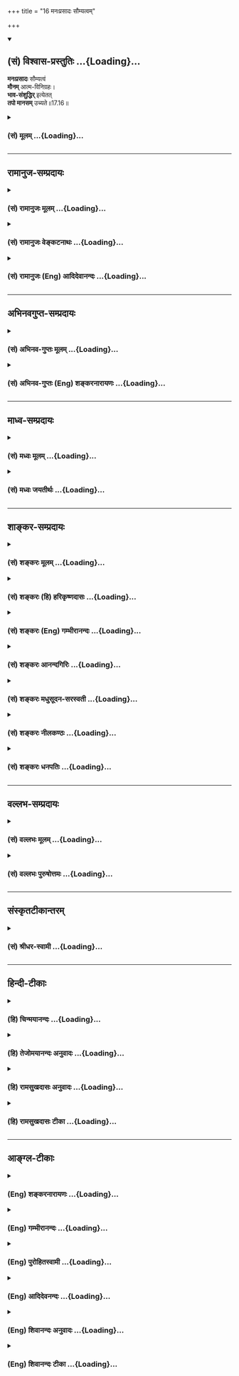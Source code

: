 +++
title = "16 मनःप्रसादः सौम्यत्वम्"

+++
<div class="js_include" newlevelforh1="2" title="(सं) विश्वास-प्रस्तुतिः" unfilled url="/purANam_vaiShNavam/mahAbhAratam/06-bhIShma-parva/03-bhagavad-gItA-parva/saMskRtam/vishvAsa-prastutiH/17_shraddhA-traya-vibhA/16_manaHprasAdaH_sau.md">
<details open><summary><h2>(सं) विश्वास-प्रस्तुतिः ...{Loading}...</h2></summary>

**मनःप्रसादः** सौम्यत्वं  
**मौनम्** आत्म-विनिग्रहः।  
**भाव-संशुद्धिर्** इत्येतत्  
**तपो मानसम्** उच्यते॥17.16॥
</details>
</div>
<div class="js_include collapsed" newlevelforh1="3" title="(सं) मूलम्" unfilled url="/purANam_vaiShNavam/mahAbhAratam/06-bhIShma-parva/03-bhagavad-gItA-parva/saMskRtam/mUlam/17_shraddhA-traya-vibhA/16_manaHprasAdaH_sau.md">
<details><summary><h3>(सं) मूलम् ...{Loading}...</h3></summary>

मनःप्रसादः सौम्यत्वं मौनमात्मविनिग्रहः।  
भावसंशुद्धिरित्येतत्तपो मानसमुच्यते।।17.16।।
</details>
</div>


_________________
## रामानुज-सम्प्रदायः
<div class="js_include collapsed" newlevelforh1="3" title="(सं) रामानुजः मूलम्" unfilled url="/purANam_vaiShNavam/mahAbhAratam/06-bhIShma-parva/03-bhagavad-gItA-parva/saMskRtam/rAmAnujaH/mUlam/17_shraddhA-traya-vibhA/16_manaHprasAdaH_sau.md">
<details><summary><h3>(सं) रामानुजः मूलम् ...{Loading}...</h3></summary>

।।17.16।।**मनःप्रसादः** -- मनसः क्रोधादिरहितत्वम्; **सौम्यत्वं** मनसः
परेषाम् अभ्युदयप्रावण्यम्; **मौनं** मनसा वाक्प्रवृत्तिनियमनम्;
**आत्मविनिग्रहः** -- मनोवृत्तेः ध्येयविषये अवस्थापनम्; **भावसंशुद्धिः**
आत्मव्यतिरिक्तविषयचिन्तारहितत्वम्; **एतत् मानसं तपः।**

</details>
</div>
<div class="js_include collapsed" newlevelforh1="3" title="(सं) रामानुजः वेङ्कटनाथः" unfilled url="/purANam_vaiShNavam/mahAbhAratam/06-bhIShma-parva/03-bhagavad-gItA-parva/saMskRtam/rAmAnujaH/venkaTanAthaH/17_shraddhA-traya-vibhA/16_manaHprasAdaH_sau.md">
<details><summary><h3>(सं) रामानुजः वेङ्कटनाथः ...{Loading}...</h3></summary>

  
  
।।17.16।। मनःप्रसादसौम्यत्वशब्दाभ्यां
परेष्वहिताभिप्रायरूपकालुष्यनिवृत्तिः; हिताभिप्राययोगश्च विवक्षित
इत्याहमनसः क्रोधादिरहितत्वमित्यादिना। वसति हृदि सनातने च तस्मिन् भवति
पुमाञ्जगतोऽस्य सौम्यरूपः \[वि.पु.3।7।24\] इत्यादिनोक्तमाकारसौम्यत्वमपि
मनस्सौम्यत्वफलमेव। अत एव हि तेन मनसः सौम्यत्वमुन्नीयते। इह च
मानसतपोविभजनान्मनस इति बुद्ध्या निष्कृष्यानुषञ्जितम्। मौनस्यापि
मानसतपस्त्वाय मनोव्यापारप्राधान्यमाहमनसा
वाक्प्रवृत्तिनियमनमिति। आत्मविनिग्रहः इति अप्राप्तविषयविनिवारणं हि
प्राप्तविषयैकाग्र्यार्थमित्यभिप्रायेणाऽऽहध्येयविषयेऽवस्थापनमिति। भावसंशुद्धिः
इत्यस्य मनःप्रसादादिभिः
पुनरुक्तिपरिहारायाऽऽहआत्मव्यतिरिक्तविषयचिन्तारहितत्वमिति।
भावशब्दोऽत्राभिप्रायार्थः। तस्य संशुद्धिः समस्तेतरवर्जनम्। एतेन
परदारादिषु मनसो रहस्यपि प्रवृत्तिर्दूरतो निरस्ता। अत्र तपसः
शारीरत्वादिविभागः; तत्र शरीरादिप्राधान्यात् अन्यथापञ्चैते तस्य हेतवः
\[18।15\] इत्यनेन विरोधात्।  
  

</details>
</div>
<div class="js_include collapsed" newlevelforh1="3" title="(सं) रामानुजः (Eng) आदिदेवानन्दः" unfilled url="/purANam_vaiShNavam/mahAbhAratam/06-bhIShma-parva/03-bhagavad-gItA-parva/saMskRtam/rAmAnujaH/english/AdidevAnandaH/17_shraddhA-traya-vibhA/16_manaHprasAdaH_sau.md">
<details><summary><h3>(सं) रामानुजः (Eng) आदिदेवानन्दः ...{Loading}...</h3></summary>

17.16 Serenity of mind, viz., absence of wrath etc., practice of
benevolence, viz., the direction of the mind for the good of others,
silence, viz., contorl of speech by the mind; self-control, viz.,
focusing the activity of the mind on the object of contemplation; purity
of mind, viz., absence of thought about subjects other than the self -
these constitute the austerity of the mind.

</details>
</div>


_________________
## अभिनवगुप्त-सम्प्रदायः
<div class="js_include collapsed" newlevelforh1="3" title="(सं) अभिनव-गुप्तः मूलम्" unfilled url="/purANam_vaiShNavam/mahAbhAratam/06-bhIShma-parva/03-bhagavad-gItA-parva/saMskRtam/abhinava-guptaH/mUlam/17_shraddhA-traya-vibhA/16_manaHprasAdaH_sau.md">
<details><summary><h3>(सं) अभिनव-गुप्तः मूलम् ...{Loading}...</h3></summary>

।।17.14 -- 17.16।। देवेत्यादि मानसमुच्यते इत्यन्तम्। आर्जवम् -- ऋजुता।
अगोप्यविषया धृष्टता सत्यमिति अस्यैव स्वरूपनिरूपणं प्रियहितम् इत्यनेन
क्रियते। प्रियं च तत्काले हितं च कालान्तरे। ,ईदृशं च वाक्यं
सत्यमित्युच्यते न तु यथावृत्तकथनमात्रम् +++(N यथावद्वृत्त -- )+++। भावःआशयः;
तस्य सम्यक् शुद्धिः भावसंशुद्धिः +++(S;;N omit भावसंशुद्धिः )+++।

</details>
</div>
<div class="js_include collapsed" newlevelforh1="3" title="(सं) अभिनव-गुप्तः (Eng) शङ्करनारायणः" unfilled url="/purANam_vaiShNavam/mahAbhAratam/06-bhIShma-parva/03-bhagavad-gItA-parva/saMskRtam/abhinava-guptaH/english/shankaranArAyaNaH/17_shraddhA-traya-vibhA/16_manaHprasAdaH_sau.md">
<details><summary><h3>(सं) अभिनव-गुप्तः (Eng) शङ्करनारायणः ...{Loading}...</h3></summary>

17.14-16 Deva - etc. upto manasam ucyate : Honesty : uprightness, i.e.,
the courage regarding what needs no hiding. Which is true : This is
explained by 'Which is pleasant and beneficial'. Pleasant : at the time
of \[hearing\] that speech. And beneficial : something in future. This
type of speech, but not merely speaking what actually happened, is
called 'speaking the truth'. Purity of thought : 'Thought' denotes
intention; its highest purity.

</details>
</div>


_________________
## माध्व-सम्प्रदायः
<div class="js_include collapsed" newlevelforh1="3" title="(सं) मध्वः मूलम्" unfilled url="/purANam_vaiShNavam/mahAbhAratam/06-bhIShma-parva/03-bhagavad-gItA-parva/saMskRtam/madhvaH/mUlam/17_shraddhA-traya-vibhA/16_manaHprasAdaH_sau.md">
<details><summary><h3>(सं) मध्वः मूलम् ...{Loading}...</h3></summary>

।।17.16।। सौम्यत्वमक्रौर्यम्। अक्रूरः सौम्य उच्यते इत्यभिधानम्। मौनं
मननशीलत्वम्। बाल्यं च पाण्डित्यं निर्विद्याथ मुनिः \[बृ.उ.3।5।1\] इति हि
श्रुतिः। एतेन हीदं सर्वं (अनन्तं) मतं यदनेन हीदं सर्वं मतं
तस्मान्मुनिस्तस्मान्मुनिरित्याचक्षते इति भाल्लवेयश्रुतिः। कथं चान्यथा
मानसं तपः स्यात्।

</details>
</div>
<div class="js_include collapsed" newlevelforh1="3" title="(सं) मध्वः जयतीर्थः" unfilled url="/purANam_vaiShNavam/mahAbhAratam/06-bhIShma-parva/03-bhagavad-gItA-parva/saMskRtam/madhvaH/jayatIrthaH/17_shraddhA-traya-vibhA/16_manaHprasAdaH_sau.md">
<details><summary><h3>(सं) मध्वः जयतीर्थः ...{Loading}...</h3></summary>

।।17.16।। नन्वङ्गसौष्ठवं सौम्यत्वम्; तत्कथं मानसं तप उच्यते इत्यत आह --
**सौम्यत्वमि**ति। मौनं वाङ्नियमनं इत्यन्यथाप्रतीतिनिरासार्थमाह --
**मौनमि**ति। कुत एतत् इत्यत आह -- **बाल्यमि**ति। युक्तिबलोपेतत्वं
बाल्यम्। आगमज्ञत्वं पाण्डित्यम्। अथ मुनिर्मननशीलो भवतीत्यर्थः। एतेन हीदं
इत्युक्तमर्थं यदनेन इति हेतुत्वेनोपादत्ते। यस्मादेवं मुनिस्तस्मात्तं
मुनिरित्याचक्षते। मन ज्ञाने \[धा.पा.4।70\] इत्यत इकारप्रत्ययः उपधाया
उकारश्च; मुनेर्भावश्च मौनम्; तच्च मननशीलत्वाख्यमागमार्थस्य
युक्तिभिरनुसन्धानम्। उक्तार्थानङ्गीकारे बाधकमाह -- **कथमि**ति। मौनमिति
शेषः। वाङ्नियम एव न मौनं किन्त्वत्र तत्कारणमनोनियमो लक्ष्यत इति कश्चित्
तदसत्; आत्मविनिग्रह इति पुनरुक्तिदोषात्। कथञ्चित् तत्परिहारेऽपि
मुख्यार्थसम्भवे लक्षणाश्रयणस्यैव दोषत्वात्।

</details>
</div>


_________________
## शाङ्कर-सम्प्रदायः
<div class="js_include collapsed" newlevelforh1="3" title="(सं) शङ्करः मूलम्" unfilled url="/purANam_vaiShNavam/mahAbhAratam/06-bhIShma-parva/03-bhagavad-gItA-parva/saMskRtam/shankaraH/mUlam/17_shraddhA-traya-vibhA/16_manaHprasAdaH_sau.md">
<details><summary><h3>(सं) शङ्करः मूलम् ...{Loading}...</h3></summary>

।।17.16।। --,**मनःप्रसादः** मनसः प्रशान्तिः; स्वच्छतापादनं मनसः प्रसादः;
**सौम्यत्वं** यत् सौमनस्यम् आहुः -- मुखादिप्रसादादिकार्योन्नेया
अन्तःकरणस्य वृत्तिः। **मौनं** वाङ्नियमोऽपि मनःसंयमपूर्वको भवति इति
कार्येण कारणम् उच्यते मनःसंयमो मौनमिति। **आत्मविनिग्रहः** मनोनिरोधः
सर्वतः सामान्यरूपः आत्मविनिग्रहः; वाग्विषयस्यैव मनसः संयमः मौनम् इति
विशेषः। **भावसंशुद्धिः** परैः व्यवहारकाले अमायावित्वं भावसंशुद्धिः।
**इत्येतत् तपः मानसम् उच्यते**।। यथोक्तं कायिकं वाचिकं मानसं च तपः तप्तं
नरैः सत्त्वादिगुणभेदेन कथं त्रिविधं भवतीति; उच्यते --,

</details>
</div>
<div class="js_include collapsed" newlevelforh1="3" title="(सं) शङ्करः (हि) हरिकृष्णदासः" unfilled url="/purANam_vaiShNavam/mahAbhAratam/06-bhIShma-parva/03-bhagavad-gItA-parva/saMskRtam/shankaraH/hindI/harikRShNadAsaH/17_shraddhA-traya-vibhA/16_manaHprasAdaH_sau.md">
<details><summary><h3>(सं) शङ्करः (हि) हरिकृष्णदासः ...{Loading}...</h3></summary>

।।17.16।। मनका प्रसाद अर्थात् मनकी परम शान्ति -- स्वच्छता सम्पादन कर
लेना; सौम्यता -- जिसको सुमनसता कहते हैं वह मुखादिको प्रसन्न करनेवाली
अन्तःकरणकी शुद्धवृत्ति; मौन -- अन्तःकरणका संयम; क्योंकि वाणीका संयम भी
मनःसंयमपूर्वक ही होता है; अतः कार्यसे कारण कहा जाता है; मनका निरोध
अर्थात् सब ओरसे साधारणभावसे मनका निग्रह और भली प्रकार भावकी शुद्धि
अर्थात् दूसरोंके साथ व्यवहार करनेमें छलकपटसे रहित होना; यह मानसिक तप
कहलाता है। केवल वाणीविषयक मनके संयमका नाम मौन है और सामान्यभावसे संयम
करनेका नाम आत्मनिग्रह है -- यह भेद है।

</details>
</div>
<div class="js_include collapsed" newlevelforh1="3" title="(सं) शङ्करः (Eng) गम्भीरानन्दः" unfilled url="/purANam_vaiShNavam/mahAbhAratam/06-bhIShma-parva/03-bhagavad-gItA-parva/saMskRtam/shankaraH/english/gambhIrAnandaH/17_shraddhA-traya-vibhA/16_manaHprasAdaH_sau.md">
<details><summary><h3>(सं) शङ्करः (Eng) गम्भीरानन्दः ...{Loading}...</h3></summary>

17.16 Manah-prasadah, tranillity of mind, making the mind free from
anxiety; saumyatvam, gentleness-that which is called kindliness of
spirit, \[Kindliness towards all, and also not entertaining any evil
thought towards anybody.\] a certain condition of the mind resulting in
calmness of the face, etc.; maunam, reticence-since even the control of
speech follows from the control of mind, therefore the cause is implied
by the effect; so maunam means control of the mind; \[Or, maunam may
mean thinking of the Self, the attitude of a meditator. The context
being of 'mental austerity', reticence is explained as control of the
mind with regard to speech.\] atma-vinigrahah, withdrawal of the
mind-withdrawal of the mind in a general way, from everything; maunam
(control of the mind) is the mind's withdrawal with regard to speech
alone; this is the distinction-; bhava-samsuddhih, purity of heart,
absence of trickery while dealing with others; iti etat, these are; what
is ucyate, called; manasam, mental; tapah, austerity. How the
above-described bodily, verbal and mental austerities undertaken by
poeple are divided into three classes-of sattva etc.-is being stated:

</details>
</div>
<div class="js_include collapsed" newlevelforh1="3" title="(सं) शङ्करः आनन्दगिरिः" unfilled url="/purANam_vaiShNavam/mahAbhAratam/06-bhIShma-parva/03-bhagavad-gItA-parva/saMskRtam/shankaraH/AnandagiriH/17_shraddhA-traya-vibhA/16_manaHprasAdaH_sau.md">
<details><summary><h3>(सं) शङ्करः आनन्दगिरिः ...{Loading}...</h3></summary>

।।17.16।। मानसं तपः संक्षिपति -- **मन इति।** प्रशान्तिफलमेव व्यनक्ति --
**स्वच्छतेति।** मनसः स्वाच्छ्यमनाकुलता। नैश्चिन्त्यमित्यर्थः। सौमनस्यं
सर्वेभ्यो हितैषित्वमहिताचिन्तनं च। तत् कथं गम्यते तत्राह, --
**मुखादीति।** तस्य स्वरूपमाह -- **अन्तःकरणस्येति।** ननु मौनं वाङ्नियमनं
वाङ्मये तपस्यन्तर्भवति तत्कथं मानसे तपसि व्यपदिश्यते तत्र वाचः संयमस्य
कार्यत्वान्मनःसंयमस्य कारणत्वात् कार्येण कारणग्रहणान्मानसे तपसि
मौनमुक्तमित्याह -- **वागिति।** यद्वा मौनं मुनिभावो मननमात्मनो मनसो
विनिग्रहो निरोधः। नन्वेनं मौनस्य मनोनिग्रहस्य च
मनःसंयमत्वेनैकत्वात्पौनरुक्त्यं नेत्याह -- **सर्वत इति।** भावस्य हृदयस्य
संशुद्धी रागादिमलविकलतेति व्याचष्टे -- **परैरिति।** मानसं मनसा प्रधानेन
निर्वर्त्यमित्यर्थः।

</details>
</div>
<div class="js_include collapsed" newlevelforh1="3" title="(सं) शङ्करः मधुसूदन-सरस्वती" unfilled url="/purANam_vaiShNavam/mahAbhAratam/06-bhIShma-parva/03-bhagavad-gItA-parva/saMskRtam/shankaraH/madhusUdana-sarasvatI/17_shraddhA-traya-vibhA/16_manaHprasAdaH_sau.md">
<details><summary><h3>(सं) शङ्करः मधुसूदन-सरस्वती ...{Loading}...</h3></summary>

।।17.16।। मनःप्रसाद इति। मनसः प्रसादः स्वच्छता
विषयचिन्ताव्याकुलत्वराहित्यं; सौम्यत्वं सौमनस्यं सर्वलोकहितैषित्वं
प्रतिषिद्धाचिन्तनं च; मौनं मुनिभाव एकाग्रतयात्मचिन्तनं निदिध्यासनाख्यं
वाक्संयमहेतुर्मनःसंयमो मौनमिति भाष्यम्; आत्मविनिग्रह आत्मनो मनसो विशेषेण
सर्ववृत्तिनिग्रहो निरोधः; समाधिरसंप्रज्ञातः; भावस्य हृदयस्य शुद्धिः
कामक्रोधलोभादिमलनिवृत्तिः पुनरशुद्ध्युत्पादराहित्येन सम्यक्त्वेन
विशिष्टा सा भावशुद्धिः परैः सह व्यवहारकाले मायाराहित्यं सेति भाष्यं
इत्येतदेवंप्रकारं तपो मानसमुच्यते।

</details>
</div>
<div class="js_include collapsed" newlevelforh1="3" title="(सं) शङ्करः नीलकण्ठः" unfilled url="/purANam_vaiShNavam/mahAbhAratam/06-bhIShma-parva/03-bhagavad-gItA-parva/saMskRtam/shankaraH/nIlakaNThaH/17_shraddhA-traya-vibhA/16_manaHprasAdaH_sau.md">
<details><summary><h3>(सं) शङ्करः नीलकण्ठः ...{Loading}...</h3></summary>

।।17.16।। मनःप्रसादः रागद्वेषादिराहित्यम्। सौम्यत्वं परहितैषित्वम्। मौनं
वाक्संयमः। आत्मविनिग्रहो मनोनिरोधः। भावशुद्धिः परैर्व्यवहारकाले
मायाराहित्यम्; इति एवंप्रकारं अन्यद्दयादिकं एतन्मानसं तप उच्यते।

</details>
</div>
<div class="js_include collapsed" newlevelforh1="3" title="(सं) शङ्करः धनपतिः" unfilled url="/purANam_vaiShNavam/mahAbhAratam/06-bhIShma-parva/03-bhagavad-gItA-parva/saMskRtam/shankaraH/dhanapatiH/17_shraddhA-traya-vibhA/16_manaHprasAdaH_sau.md">
<details><summary><h3>(सं) शङ्करः धनपतिः ...{Loading}...</h3></summary>

।।17.16।। एवं वाक्प्रधानं तप उक्त्वा मनःप्रधानं तदाह -- मनःप्रसादो मनसः
शान्तिः स्वच्छतापदनं चिन्ताव्याकुलत्वादिहीनतासंपादनमितियावत्; सौम्यत्वं;
सुखादिप्रसादकार्यगम्यं सौमनस्यं; मौनं वाक्यसंयमस्य मनसः
संयमपूर्वकत्वात्। वाग्विषयो मनसः संयमो मौनं; सर्वतः समान्यरुपो मनोनिरोध
आत्मविनिग्रह इति विशेषः। ननु मुनेर्भावो मौनमेकाग्रतया आत्मचिन्तनं
निदिध्यासनाख्यमिति मौनशब्दार्थ आचार्यैः कुतो न दर्शित
इतिचेत्त्वदुक्तमुनि भावस्य राजसत्वाद्यभावेन
राजसतामसतपोभ्यामस्याग्रहणापत्तेरिति गृहाण। भावसंशुद्धिः
परैर्व्यवहारकालेऽमायावित्त्वम्। यत्तु भावस्य हृदयस्य शुद्धिः
कामक्रोधलोभादिमलनिवृत्तिः पुनरशुद्य्धुत्पादराहित्येन सम्यक्त्वेन
विशिष्टा सा भावसंशुद्धिरित तन्नोपादेयमाचार्यैरनुक्तत्वात्। राजसे तामसे च
तपस्येतादृशभावसंशुद्धेरसंभवाच्च इत्येतत्तपो मानसं मनसा प्रधानेन
निर्वर्त्यमुच्यते।

</details>
</div>


_________________
## वल्लभ-सम्प्रदायः
<div class="js_include collapsed" newlevelforh1="3" title="(सं) वल्लभः मूलम्" unfilled url="/purANam_vaiShNavam/mahAbhAratam/06-bhIShma-parva/03-bhagavad-gItA-parva/saMskRtam/vallabhaH/mUlam/17_shraddhA-traya-vibhA/16_manaHprasAdaH_sau.md">
<details><summary><h3>(सं) वल्लभः मूलम् ...{Loading}...</h3></summary>

।।17.16।। Sri Vallabhacharya did not comment on this sloka.

</details>
</div>
<div class="js_include collapsed" newlevelforh1="3" title="(सं) वल्लभः पुरुषोत्तमः" unfilled url="/purANam_vaiShNavam/mahAbhAratam/06-bhIShma-parva/03-bhagavad-gItA-parva/saMskRtam/vallabhaH/puruShottamaH/17_shraddhA-traya-vibhA/16_manaHprasAdaH_sau.md">
<details><summary><h3>(सं) वल्लभः पुरुषोत्तमः ...{Loading}...</h3></summary>

  
  
।।17.16।। मानसमाह -- मनःप्रसाद इति। मनःप्रसादः मनस्स्वच्छता
सत्परिचिन्तनं; सौम्यत्वमक्रूरता; मौनं मननम्; आत्मविनिग्रहः आत्मनो
विषयेभ्य आकर्षणं; भावसंशुद्धिः स्नेहादिविषयेषु कापट्याभावः। इति अमुना
प्रकारेणैतत्सर्वं मानसं मनस्सम्बन्धि तप उच्यते।  
  

</details>
</div>


_________________
## संस्कृतटीकान्तरम्
<div class="js_include collapsed" newlevelforh1="3" title="(सं) श्रीधर-स्वामी" unfilled url="/purANam_vaiShNavam/mahAbhAratam/06-bhIShma-parva/03-bhagavad-gItA-parva/saMskRtam/shrIdhara-svAmI/17_shraddhA-traya-vibhA/16_manaHprasAdaH_sau.md">
<details><summary><h3>(सं) श्रीधर-स्वामी ...{Loading}...</h3></summary>

।।17.16।। मानसं तप आह **-- मनःप्रसाद इति।** मनसः प्रसादः स्वस्थता;
सौम्यत्वमक्रूरता; मौनं मुनेर्भावः। मननमित्यर्थः। आत्मनो मनसो विनिग्रहः
विषयेभ्यः; प्रत्याहारः; भावसंशुद्धिर्व्यवहारे मायाराहित्यमित्येतन्मानसं
तपः।

</details>
</div>


_________________
## हिन्दी-टीकाः
<div class="js_include collapsed" newlevelforh1="3" title="(हि) चिन्मयानन्दः" unfilled url="/purANam_vaiShNavam/mahAbhAratam/06-bhIShma-parva/03-bhagavad-gItA-parva/hindI/chinmayAnandaH/17_shraddhA-traya-vibhA/16_manaHprasAdaH_sau.md">
<details><summary><h3>(हि) चिन्मयानन्दः ...{Loading}...</h3></summary>

।।17.16।। इस श्लोक में उल्लिखित जीवन के पाँच आदर्श मूल्यों को जीवन में
अपनाने पर; ये अपने संयुक्त रूप में मानस तप; कहलाते हैं। मन प्रसाद
अर्थात् मनशान्ति की प्राप्ति तभी हो सकती है; जब जगत् के साथ हमारा
सम्बन्ध ज्ञान; सहिष्णुता और प्रेम के स्वस्थ मूल्यों पर आधारित हो। एक
असंयमित और कामुक पुरुष के लिए मन प्रसाद दुर्लभ ही होता है। उसका मन
इन्द्रियों के द्वारा सदैव विषयों में ही सुख की खोज में भ्रमण करता रहता
है। विषय भोग की इच्छाएं ही मन की इस अन्तहीन दौड़ का कारण है। बाह्य विषय
ग्रहण तथा आन्तरिक इच्छाओं से मन को सुरक्षित रखे जाने पर ही मनुष्य को
शान्ति प्राप्त हो सकती है। जिस साधक को ऐसा दिव्य और श्रेष्ठ आदर्श
प्राप्त हो गया है; जिसमें मन और बुद्धि अपनी चंचलता को विस्मृत कर समाहित
हो जाती है; उसे ही वास्तविक मन प्रसाद की उपलब्धि हो सकती है। सौम्यत्व
प्राणिमात्र के प्रति प्रेम और कल्याण की भावना ही सौम्यता है। ऐसे सहृदय
साधक के मन में कभी यह भाव उत्पन्न नहीं होता कि लोग उसको बलात् उत्पीड़ित
कर रहे हैं; और न ही वह बाह्य परिस्थितियों से कभी विचलित ही होता है। मौन
हम पहले ही देख चुके हैं कि शब्दों का अनुच्चारण मौन नहीं है। सामान्यत;
मौन शब्द से हम वाणी का मौन ही समझते हैं; परन्तु यहाँ भगवान् श्रीकृष्ण
मौन का उल्लेख मानस तप के सन्दर्भ में करते हैं। इसमें कोई विरोध नहीं है।
कारण यह है कि मन के शान्त रहने पर ही वाणी का मौन या संयम संभव हो सकता
है। कामरागादि के कोलाहल से रहित मन की स्थिति को ही वास्तविक मौन कहते
हैं। मुनि के स्वभाव को भी मौन कहते हैं। अत मौन का अर्थ हुआ
मननशीलता। आत्मसंयम उपर्युक्त मन प्रसाद; सौम्यता और मौन की सिद्धि तब तक
सफल नहीं होती; जब तक हम सावधानी और प्रयत्नपूर्वक आत्मसंयम नहीं कर पाते
हैं। प्राय हमारी पाशविक प्रवृत्तियां प्रबल होकर हमें अपने वश में कर लेती
हैं। अत विवेक और सजगतापूर्वक उनको अपने वश में रखना आवश्यकहो जाता
है। भावसंशुद्धि इस शब्द से तात्पर्य हमारे उद्देश्यों की पवित्रता और
शुद्धता से है। भावसंशुद्धि के बिना आत्मसंयम कर पाना कठिन होता है। जीवन
में कोई श्रेष्ठ लक्ष्य न हो तो विषयों के प्रलोभन के शिकार बन जाने की
आशंका बनी रहती है। इसलिए साधक को अपना लक्ष्य निर्धारित करके उसकी
प्राप्ति होने तक धैर्यपूर्वक अपने मार्ग पर आगे बढ़ते जाना चाहिए। इस
कार्य में हमारा लक्ष्य तथा उद्देश्य ऐसा दिव्य हो; जो हमें स्फूर्ति और
प्रेरणा प्रदान कर सके; अन्यथा हम अपनी ही क्षमताओं की जड़े खोदकर अपने ही
नाश में प्रवृत्त हो सकते हैं। इस प्रकार उपर्युक्त तीन श्लोकों में तप के
वास्तविक स्वरूप का वर्णन किया गया है। विभिन्न साधकों के द्वारा समान
श्रद्धा के साथ इस तप का आचरण किया जाता है; परन्तु सबको विभिन्न फल
प्राप्त होते दिखाई देते हैं। यह कोई संयोग की ही बात नहीं है। तप करने
वाले तपस्वी साधक तीन प्रकार के होते हैं सात्त्विक; राजसिक और तामसिक। अत
इन गुणों के भेद के कारण उनके तपाचरण में भेद होता है। स्वाभाविक ही है कि
उनके द्वारा प्राप्त किये गये फलों में भी भेद होगा। अब अगले तीन श्लोकों
में त्रिविध तप का वर्णन करते हैं

</details>
</div>
<div class="js_include collapsed" newlevelforh1="3" title="(हि) तेजोमयानन्दः अनुवादः" unfilled url="/purANam_vaiShNavam/mahAbhAratam/06-bhIShma-parva/03-bhagavad-gItA-parva/hindI/tejomayAnandaH/anuvAdaH/17_shraddhA-traya-vibhA/16_manaHprasAdaH_sau.md">
<details><summary><h3>(हि) तेजोमयानन्दः अनुवादः ...{Loading}...</h3></summary>

।।17.16।। मन की प्रसन्नता, सौम्यभाव, मौन आत्मसंयम और अन्तःकरण की शुद्धि
यह सब मानस तप कहलाता है।।

</details>
</div>
<div class="js_include collapsed" newlevelforh1="3" title="(हि) रामसुखदासः अनुवादः" unfilled url="/purANam_vaiShNavam/mahAbhAratam/06-bhIShma-parva/03-bhagavad-gItA-parva/hindI/rAmasukhadAsaH/anuvAdaH/17_shraddhA-traya-vibhA/16_manaHprasAdaH_sau.md">
<details><summary><h3>(हि) रामसुखदासः अनुवादः ...{Loading}...</h3></summary>

।।17.16।। मनकी प्रसन्नता, सौम्य भाव, मननशीलता, मनका निग्रह और भावोंकी
शुद्धि -- इस तरह यह मन-सम्बन्धी तप कहा जाता है।

</details>
</div>
<div class="js_include collapsed" newlevelforh1="3" title="(हि) रामसुखदासः टीका" unfilled url="/purANam_vaiShNavam/mahAbhAratam/06-bhIShma-parva/03-bhagavad-gItA-parva/hindI/rAmasukhadAsaH/TIkA/17_shraddhA-traya-vibhA/16_manaHprasAdaH_sau.md">
<details><summary><h3>(हि) रामसुखदासः टीका ...{Loading}...</h3></summary>

।।17.16।।***व्याख्या --***  **मनःप्रसादः --** मनकी प्रसन्नताको
मनःप्रसाद कहते हैं। वस्तु; व्यक्ति; देश; काल; परिस्थिति; घटना आदिके
संयोगसे पैदा होनेवाली प्रसन्नता स्थायीरूपसे हरदम नहीं रह सकती क्योंकि
जिसकी उत्पत्ति होती है; वह वस्तु स्थायी रहनेवाली नहीं होती। परन्तु
दुर्गुणदुराचारोंसे सम्बन्धविच्छेद होनेपर जो स्थायी तथा स्वाभाविक
प्रसन्नता प्रकट होती है; वह हरदम रहती है और वही प्रसन्नता मन; बुद्धि
आदिमें आती है; जिससे मनमें कभी अशान्ति होती ही नहीं अर्थात् मन हरदम
प्रसन्न रहता है। मनमें अशान्ति; हलचल आदि कब होते हैं जब मनुष्य
धनसम्पत्ति; स्त्रीपुत्र आदि नाशवान् चीजोंका सहारा ले लेता है। जिसका
सहारा उसने ले रखा है; वे सब चीजें आनेजानेवाली हैं; स्थायी रहनेवाली नहीं
हैं। अतः उनके संयोगवियोगसे उसके मनमें हलचल आदि होती है। यदि साधक न
रहनेवाली चीजोंका सहारा छोड़कर नित्यनिरन्तर रहनेवाले प्रभुका सहारा ले ले;
तो फिर पदार्थ; व्यक्ति आदिके संयोगवियोगको लेकर उसके मनमें कभी अशान्ति;
हलचल नहीं होगी।  
  
**मनकी प्रसन्नता प्राप्त करनेके उपाय**  
  
(1) सांसारिक वस्तु; व्यक्ति; परिस्थिति; देश; काल; घटना आदिको लेकर मनमें
राग और द्वेष पैदा न होने दे।  
  
(2) अपने स्वार्थ और अभिमानको लेकर किसीसे पक्षपात न करे।  
  
(3) मनको सदा दया; क्षमा; उदारता आदि भावोंसे परिपूर्ण रखे।  
  
(4) मनमें प्राणिमात्रके हितका भाव हो।  
  
(5) **हितपरिमितभोजी नित्यमेकान्तसेवी  
  
** सकृदुचितहितोक्तिः स्वल्पनिद्राविहारः।  
  
**अनुनियमनशीलो यो भजत्युक्तकाले  
  
** स लभत इव शीघ्रं साधुचित्तप्रसादम्।। (सर्ववेदान्तसिद्धान्तसारसंग्रह
372) जो शरीरके लिये हितकारक एवं नियमित भोजन करनेवाला है; सदा एकान्तमें
रहनेके स्वभाववाला है; किसीके पूछनेपर कभी कोई हितकी उचित बात कह देता है
अर्थात् बहुत ही कम मात्रामें बोलता है; जो सोना और घूमना बहुत कम करनेवाला
है। इस प्रकार जो शास्त्रकी मर्यादाके अनुसार खानपानविहार आदिका सेवन
करनेवाला है; वह साधक बहुत ही जल्दी चित्तकी प्रसन्नताको प्राप्त हो जाता
है। -- इन उपायोंसे मन सदा प्रसन्न रहता है।**सौम्यत्वम् --** हृदयमें
हिंसा; क्रूरता; कुटिलता; असहिष्णुता; द्वेष आदि भावोंके न रहनेसे एवं
भगवान्के गुण; प्रभाव; दयालुता; सर्वव्यापकता आदिपर अटल विश्वास होनेसे
साधकके मनमें स्वाभाविक ही सौम्यभाव रहता है। फिर उसको कोई टेढ़ा वचन कह
दे; उसका तिरस्कार कर दे; उसपर बिना कारण दोषारोपण करे; उसके साथ कोई
वैरद्वेष रखे अथवा उसके धन; मान; महिमा आदिकी हानि हो जाय; तो भी उसके
सौम्यभावमें कुछ भी फरक नहीं पड़ता।  
  
**मौनम् --** अनुकूलताप्रतिकूलता; संयोगवियोग; रागद्वेष; सुखदुःख आदि
द्वन्द्वोंको लेकर मनमें हलचलका न होना ही वास्तवमें मौन है **(टिप्पणी प₀
853)**। शास्त्रों; पुराणों और सन्तमहापुरुषोंकी वाणियोंका तथा उनके गहरे
भावोंका मनन होता रहे गीता; रामायण; भागवत आदि भगवत्सम्बन्धी ग्रन्थोंमें
कहे हुए भगवान्के गुणोंका; चरित्रोंका सदा मनन होता रहे संसारके प्राणी किस
प्रकार सुखी हो सकते हैं सबका कल्याण किनकिन उपायोंसे हो सकता है किनकिन
सरल युक्तियोंसे हो सकता है उनउन उपायोंका और युक्तियोंका मनमें हरदम मनन
होता रहे -- ये सभी मौन शब्दसे कहे जा सकते है।**आत्मविनिग्रहः --** मन
बिलकुल एकाग्र हो जाय और तैलधारावत् एक ही चिन्तन करता रहे -- इसको भी मनका
निग्रह कहते हैं परन्तु मनका सच्चा निग्रह यही है कि मन साधकके वशमें रहे
अर्थात् मनको जहाँसे हटाना चाहें; वहाँसे हट जाय और जहाँ जितनी देर लगाना
चाहें; वहाँ उतनी देर लगा रहे। तात्पर्य यह है कि साधक मनके वशीभूत होकर
काम नहीं करे; प्रत्युत मन ही उसके वशीभूत होकर काम करता रहे। इस प्रकार
मनका वशीभूत होना ही वास्तवमें आत्मविनिग्रह है।**भावसंशुद्धिः --** जिस
भावमें अपने स्वार्थ और अभिमानका त्याग हो और दूसरोंकी हितकारिता हो;
उसे,भावसंशुद्धि अर्थात् भावकी महान् पवित्रता कहते हैं। जिसके भीतर एक
भगवान्का ही आसरा; भरोसा है; एक भगवान्का ही चिन्तन है और एक भगवान्की तरफ
चलनेका ही निश्चय है; उसके भीतरके भाव बहुत जल्दी शुद्ध हो जाते हैं। फिर
उसके भीतर उत्पत्तिविनाशशील संसारिक वस्तुओंका सहारा नहीं रहता क्योंकि
संसारका सहारा रखनेसे ही भाव अशुद्ध होते हैं।**इत्येतत्तपो मानसमुच्यते
--** इस प्रकार जिस तपमें मनकी मुख्यता होती है; वह मानस (मनसम्बन्धी) तप
कहलाता है।  
  
***सम्बन्ध --***  अब भगवान् आगेके तीन श्लोकोंमें क्रमशः सात्त्विक;
राजस और तामस तपका वर्णन करते हैं।

</details>
</div>


_________________
## आङ्ग्ल-टीकाः
<div class="js_include collapsed" newlevelforh1="3" title="(Eng) शङ्करनारायणः" unfilled url="/purANam_vaiShNavam/mahAbhAratam/06-bhIShma-parva/03-bhagavad-gItA-parva/english/shankaranArAyaNaH/17_shraddhA-traya-vibhA/16_manaHprasAdaH_sau.md">
<details><summary><h3>(Eng) शङ्करनारायणः ...{Loading}...</h3></summary>

17.16. The serenity of mind, the ietness, the taciturnity, the
self-control, the purity of thought-all this is called mental austerity.

</details>
</div>
<div class="js_include collapsed" newlevelforh1="3" title="(Eng) गम्भीरानन्दः" unfilled url="/purANam_vaiShNavam/mahAbhAratam/06-bhIShma-parva/03-bhagavad-gItA-parva/english/gambhIrAnandaH/17_shraddhA-traya-vibhA/16_manaHprasAdaH_sau.md">
<details><summary><h3>(Eng) गम्भीरानन्दः ...{Loading}...</h3></summary>

17.16 Tranillity of mind, gentleness, reticence, withdrawal of the mind,
purity of heart,-these are what is called mental austerity.

</details>
</div>
<div class="js_include collapsed" newlevelforh1="3" title="(Eng) पुरोहितस्वामी" unfilled url="/purANam_vaiShNavam/mahAbhAratam/06-bhIShma-parva/03-bhagavad-gItA-parva/english/purohitasvAmI/17_shraddhA-traya-vibhA/16_manaHprasAdaH_sau.md">
<details><summary><h3>(Eng) पुरोहितस्वामी ...{Loading}...</h3></summary>

17.16 Serenity, kindness, silence, self-control and purity - this is
austerity of mind.

</details>
</div>
<div class="js_include collapsed" newlevelforh1="3" title="(Eng) आदिदेवनन्दः" unfilled url="/purANam_vaiShNavam/mahAbhAratam/06-bhIShma-parva/03-bhagavad-gItA-parva/english/AdidevanandaH/17_shraddhA-traya-vibhA/16_manaHprasAdaH_sau.md">
<details><summary><h3>(Eng) आदिदेवनन्दः ...{Loading}...</h3></summary>

17.16 Serenity of mind, benevolence, silence, self-control, purity of
mind - these are called austerity of the mind.

</details>
</div>
<div class="js_include collapsed" newlevelforh1="3" title="(Eng) शिवानन्दः अनुवादः" unfilled url="/purANam_vaiShNavam/mahAbhAratam/06-bhIShma-parva/03-bhagavad-gItA-parva/english/shivAnandaH/anuvAdaH/17_shraddhA-traya-vibhA/16_manaHprasAdaH_sau.md">
<details><summary><h3>(Eng) शिवानन्दः अनुवादः ...{Loading}...</h3></summary>

17.16 Serenity of mind, good-heartedness, self-control, purity of nature
this is called mental austerity.

</details>
</div>
<div class="js_include collapsed" newlevelforh1="3" title="(Eng) शिवानन्दः टीका" unfilled url="/purANam_vaiShNavam/mahAbhAratam/06-bhIShma-parva/03-bhagavad-gItA-parva/english/shivAnandaH/TIkA/17_shraddhA-traya-vibhA/16_manaHprasAdaH_sau.md">
<details><summary><h3>(Eng) शिवानन्दः टीका ...{Loading}...</h3></summary>

17.16 मनःप्रसादः serenity of mind; सौम्यत्वम् goodheartedness; मौनम्
silence; आत्मविनिग्रहः selfcontrol; भावसंशुद्धिः purity of nature; इति
thus; एतत् this; तपः austerity; मानसम् mental; उच्यते is
called.Commentary Just as a lake which is without a ripple on it surface
is very tranil; so also the mind which is free from modifications; from
wandering thoughts of sensual objects; is ite serene and calm.Saumyatvam
Intent on the welfare of all beings the state of mind which may be
inferred from its effects; such as brightness of the face; etc.Maunam
Even silence of speech is necessarily preceded by the control of
thought; and so the effect is here used to stand for the cause; viz.;
the control of thought this is the result of the control of thought so
far as it concerns speech; silence of the mind; ability to remain calm
even amidst disturbing factors from without. Mauna is the condition of
the Muni (sage); i.e.; practice of meditation with onepointedness of
mind.Atmavinigrahah Selfcontrol A general control of the mind.
Asamprajnata Samadhi wherein all the modifications of the mind are
controlled. The mind cannot run after the senses and the senses cannot
run after their objects. In Mauna there is control of thought so far as
it concerns speech.Bhavasamsuddhih Purity of nature Honesty of purpose
freedom from cunningness in dealing with other people the pure state of
the mind wherein there is absence of lust; anger; greed; etc.

</details>
</div>
